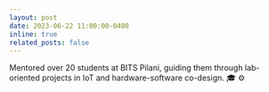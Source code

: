 ```yaml
---
layout: post
date: 2023-06-22 11:00:00-0400
inline: true
related_posts: false
---
```


Mentored over 20 students at BITS Pilani, guiding them through lab-oriented projects in IoT and hardware-software co-design. :mortar_board: :gear: